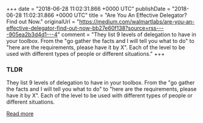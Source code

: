 +++
date = "2018-06-28 11:02:31.866 +0000 UTC"
publishDate = "2018-06-28 11:02:31.866 +0000 UTC"
title = "Are You An Effective Delegator? Find out Now."
originalUrl = "https://medium.com/walmartlabs/are-you-an-effective-delegator-find-out-now-bb27e60f138?source=rss----905ea2b3d4d1---4"
comment = "They list 9 levels of delegation to have in your toolbox. From the \"go gather the facts and I will tell you what to do\" to \"here are the requirements, please have it by X\". Each of the level to be used with different types of people or different situations."
+++

### TLDR

They list 9 levels of delegation to have in your toolbox. From the "go gather the facts and I will tell you what to do" to "here are the requirements, please have it by X". Each of the level to be used with different types of people or different situations.

[Read more](https://medium.com/walmartlabs/are-you-an-effective-delegator-find-out-now-bb27e60f138?source=rss----905ea2b3d4d1---4)
